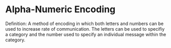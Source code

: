 # Alpha-Numeric Encoding

Definition: A method of encoding in which both letters and numbers can be used to increase rate of communication. The letters can be used to specifiy a category and the number used to specify an individual message within the category.